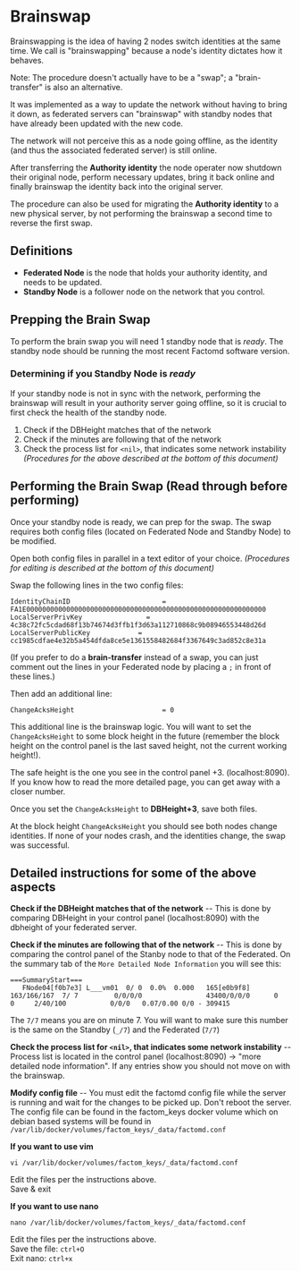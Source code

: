 # Brainswap

Brainswapping is the idea of having 2 nodes switch identities at the same time. We call is "brainswapping" because a node's identity dictates how it behaves.

Note: The procedure doesn't actually have to be a "swap"; a "brain-transfer" is also an alternative. 

It was implemented as a way to update the network without having to bring it down, as federated servers can "brainswap" with standby nodes that have already been updated with the new code. 

The network will not perceive this as a node going offline, as the identity (and thus the associated federated server) is still online.

After transferring the __Authority identity__ the node operater now shutdown their original node, perform necessary updates, bring it back online and finally brainswap the identity back into the original server.

The procedure can also be used for migrating the __Authority identity__ to a new physical server, by not performing the brainswap a second time to reverse the first swap.

## Definitions

- __Federated Node__ is the node that holds your authority identity, and needs to be updated.
- __Standby Node__ is a follower node on the network that you control.

## Prepping the Brain Swap

To perform the brain swap you will need 1 standby node that is _ready_. The standby node should be running the most recent Factomd software version.

### Determining if you Standby Node is _ready_

If your standby node is not in sync with the network, performing the brainswap will result in your authority server going offline, so it is crucial to first check the health of the standby node.

1. Check if the DBHeight matches that of the network 
2. Check if the minutes are following that of the network
3. Check the process list for `<nil>`, that indicates some network instability
_(Procedures for the above described at the bottom of this document)_

## Performing the Brain Swap (Read through before performing)

Once your standby node is ready, we can prep for the swap. The swap requires both config files (located on Federated Node and Standby Node) to be modified.

Open both config files in parallel in a text editor of your choice. 
_(Procedures for editing is described at the bottom of this document)_

Swap the following lines in the two config files:

```
IdentityChainID	                      = FA1E000000000000000000000000000000000000000000000000000000000000
LocalServerPrivKey                = 4c38c72fc5cdad68f13b74674d3ffb1f3d63a112710868c9b08946553448d26d
LocalServerPublicKey            = cc1985cdfae4e32b5a454dfda8ce5e1361558482684f3367649c3ad852c8e31a
```

(If you prefer to do a __brain-transfer__ instead of a swap, you can just comment out the lines in your Federated node by placing a `;` in front of these lines.)

Then add an additional line:

```
ChangeAcksHeight                      = 0
```

This additional line is the brainswap logic. You will want to set the `ChangeAcksHeight` to some block height in the future (remember the block height on the control panel is the last saved height, not the current working height!). 

The safe height is the one you see in the control panel +3. (localhost:8090).
If you know how to read the more detailed page, you can get away with a closer number.

Once you set the `ChangeAcksHeight` to __DBHeight+3__, save both files.

At the block height `ChangeAcksHeight` you should see both nodes change identities. If none of your nodes crash, and the identities change, the swap was successful.




## Detailed instructions for some of the above aspects

__Check if the DBHeight matches that of the network__
-- This is done by comparing DBHeight in your control panel (localhost:8090) with the dbheight of your federated server.

__Check if the minutes are following that of the network__
-- This is done by comparing the control panel of the Stanby node to that of the Federated. On the summary tab of the `More Detailed Node Information` you will see this:

```
===SummaryStart===
   FNode04[f0b7e3] L___vm01  0/ 0  0.0%  0.000   165[e0b9f8] 163/166/167  7/ 7         0/0/0/0                43400/0/0/0      0     0     2/40/100           0/0/0   0.07/0.00 0/0 - 309415
```

The `7/7` means you are on minute 7. You will want to make sure this number is the same on the Standby (`_/7`) and the Federated (`7/7`)

__Check the process list for `<nil>`, that indicates some network instability__
-- Process list is located in the control panel (localhost:8090) -> "more detailed node information". If any entries show <nil> you should not move on with the brainswap.
  
__Modify config file__ -- You must edit the factomd config file while the server is running and wait for the changes to be picked up. Don't reboot the server. The config file can be found in the factom_keys docker volume which on debian based systems will be found in `/var/lib/docker/volumes/factom_keys/_data/factomd.conf`

__If you want to use vim__
```
vi /var/lib/docker/volumes/factom_keys/_data/factomd.conf
```

Edit the files per the instructions above.  
Save & exit

__If you want to use nano__
```
nano /var/lib/docker/volumes/factom_keys/_data/factomd.conf
```

Edit the files per the instructions above.  
Save the file: ```ctrl+O```  
Exit nano: ```ctrl+x```
  
  
